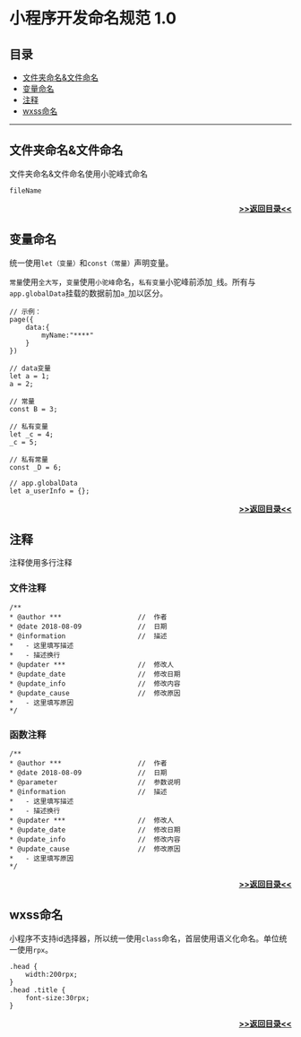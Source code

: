 # 小程序开发命名规范 1.0

## 目录
- [文件夹命名&文件命名](#文件夹命名&文件命名)
- [变量命名](#变量命名)
- [注释](#注释)
- [wxss命名](#wxss命名)

---

## 文件夹命名&文件命名

文件夹命名&文件命名使用小驼峰式命名

```
fileName
```

[**<p align="right">>>返回目录<<</p>**](#目录)

## 变量命名

统一使用`let（变量）`和`const（常量）`声明变量。

`常量`使用`全大写`，`变量`使用`小驼峰`命名，`私有变量`小驼峰前添加`_`线。所有与`app.globalData`挂载的数据前加`a_`加以区分。

```
// 示例：
page({
    data:{
        myName:"****"
    }
})

// data变量
let a = 1;
a = 2;

// 常量
const B = 3;

// 私有变量
let _c = 4;
_c = 5;

// 私有常量
const _D = 6;

// app.globalData
let a_userInfo = {};
```

[**<p align="right">>>返回目录<<</p>**](#目录)

## 注释

注释使用多行注释

### 文件注释

```
/**
* @author ***                   //  作者
* @date 2018-08-09              //  日期
* @information                  //  描述
*   - 这里填写描述
*   - 描述换行
* @updater ***                  //  修改人
* @update_date                  //  修改日期
* @update_info                  //  修改内容
* @update_cause                 //  修改原因
*   - 这里填写原因
*/
```

### 函数注释

```
/**
* @author ***                   //  作者
* @date 2018-08-09              //  日期
* @parameter                    //  参数说明
* @information                  //  描述
*   - 这里填写描述
*   - 描述换行
* @updater ***                  //  修改人
* @update_date                  //  修改日期
* @update_info                  //  修改内容
* @update_cause                 //  修改原因
*   - 这里填写原因
*/
```

[**<p align="right">>>返回目录<<</p>**](#目录)

## wxss命名

小程序不支持id选择器，所以统一使用`class`命名，首层使用语义化命名。单位统一使用`rpx`。

```
.head {
    width:200rpx;
}
.head .title {
    font-size:30rpx;
}
```

[**<p align="right">>>返回目录<<</p>**](#目录)
